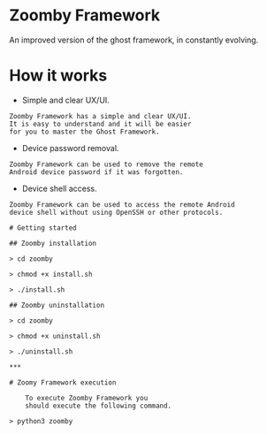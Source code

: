 # Zoomby Framework
An improved version of the ghost framework, in constantly evolving.

# How it works

 * Simple and clear UX/UI.
```
Zoomby Framework has a simple and clear UX/UI. 
It is easy to understand and it will be easier 
for you to master the Ghost Framework.
```
 * Device password removal.
```
Zoomby Framework can be used to remove the remote 
Android device password if it was forgotten.
```
 * Device shell access.
```
Zoomby Framework can be used to access the remote Android 
device shell without using OpenSSH or other protocols.

# Getting started

## Zoomby installation

> cd zoomby

> chmod +x install.sh

> ./install.sh

## Zoomby uninstallation

> cd zoomby

> chmod +x uninstall.sh

> ./uninstall.sh

***

# Zoomy Framework execution

    To execute Zoomby Framework you 
    should execute the following command.

> python3 zoomby
